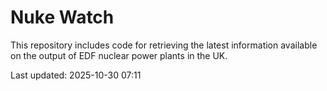 # Nuke Watch

This repository includes code for retrieving the latest information available on the output of EDF nuclear power plants in the UK.

Last updated: 2025-10-30 07:11